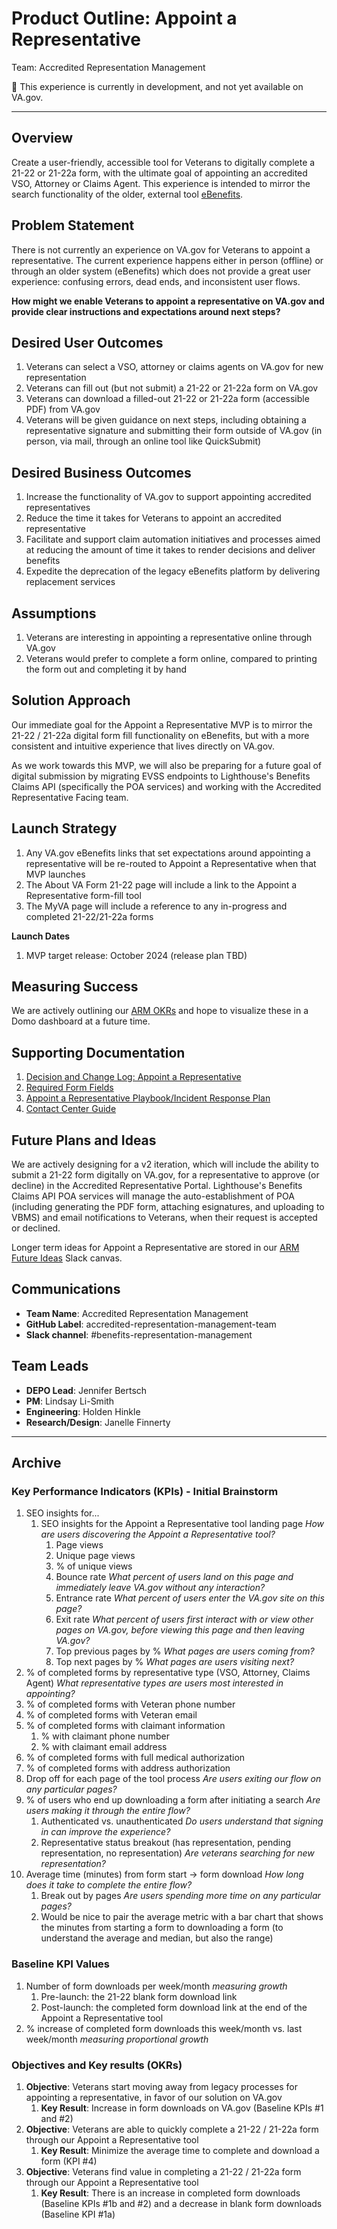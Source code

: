 # Product Outline: Appoint a Representative
Team: Accredited Representation Management

🚧 This experience is currently in development, and not yet available on VA.gov.

---

## Overview
Create a user-friendly, accessible tool for Veterans to digitally complete a 21-22 or 21-22a form, with the ultimate goal of appointing an accredited VSO, Attorney or Claims Agent. This experience is intended to mirror the search functionality of the older, external tool [eBenefits]([url](https://www.ebenefits.va.gov/ebenefits/vso-search)).

## Problem Statement
There is not currently an experience on VA.gov for Veterans to appoint a representative. The current experience happens either in person (offline) or through an older system (eBenefits) which does not provide a great user experience: confusing errors, dead ends, and inconsistent user flows.

**How might we enable Veterans to appoint a representative on VA.gov and provide clear instructions and expectations around next steps?**
 
## Desired User Outcomes
1. Veterans can select a VSO, attorney or claims agents on VA.gov for new representation
2. Veterans can fill out (but not submit) a 21-22 or 21-22a form on VA.gov
3. Veterans can download a filled-out 21-22 or 21-22a form (accessible PDF) from VA.gov
4. Veterans will be given guidance on next steps, including obtaining a representative signature and submitting their form outside of VA.gov (in person, via mail, through an online tool like QuickSubmit)

## Desired Business Outcomes 
1. Increase the functionality of VA.gov to support appointing accredited representatives
2. Reduce the time it takes for Veterans to appoint an accredited representative
3. Facilitate and support claim automation initiatives and processes aimed at reducing the amount of time it takes to render decisions and deliver benefits
4. Expedite the deprecation of the legacy eBenefits platform by delivering replacement services

## Assumptions
1. Veterans are interesting in appointing a representative online through VA.gov
2. Veterans would prefer to complete a form online, compared to printing the form out and completing it by hand

## Solution Approach
Our immediate goal for the Appoint a Representative MVP is to mirror the 21-22 / 21-22a digital form fill functionality on eBenefits, but with a more consistent and intuitive experience that lives directly on VA.gov.  

As we work towards this MVP, we will also be preparing for a future goal of digital submission by migrating EVSS endpoints to Lighthouse's Benefits Claims API (specifically the POA services) and working with the Accredited Representative Facing team.  

## Launch Strategy
1. Any VA.gov eBenefits links that set expectations around appointing a representative will be re-routed to Appoint a Representative when that MVP launches
2. The About VA Form 21-22 page will include a link to the Appoint a Representative form-fill tool 
3. The MyVA page will include a reference to any in-progress and completed 21-22/21-22a forms

**Launch Dates**
1. MVP target release: October 2024 (release plan TBD)

## Measuring Success
We are actively outlining our [ARM OKRs](https://app.mural.co/t/departmentofveteransaffairs9999/m/departmentofveteransaffairs9999/1718224425278/b300ea8d63dcaaa0cdad0ebf6b4a65a20fcc9371?sender=ubac5f0487f25bc4431288699) and hope to visualize these in a Domo dashboard at a future time.

## Supporting Documentation
1. [Decision and Change Log: Appoint a Representative](https://github.com/department-of-veterans-affairs/va.gov-team/blob/master/products/accredited-representation-management/product-documentation/appoint-a-representative/decision-change-log-appoint-a-representative.md)
2. [Required Form Fields](https://github.com/department-of-veterans-affairs/va.gov-team/blob/master/products/accredited-representation-management/product-documentation/appoint-a-representative/required-form-fields.md)
3. [Appoint a Representative Playbook/Incident Response Plan](https://github.com/department-of-veterans-affairs/va.gov-team/blob/master/products/accredited-representation-management/product-documentation/appoint-a-representative/launch-materials/product-playbook-incident-response-plan.md)
4. [Contact Center Guide](https://github.com/department-of-veterans-affairs/va.gov-team/tree/master/products/accredited-representation-management/product-documentation/appoint-a-representative/contact-center)


## Future Plans and Ideas
We are actively designing for a v2 iteration, which will include the ability to submit a 21-22 form digitally on VA.gov, for a representative to approve (or decline) in the Accredited Representative Portal.  Lighthouse's Benefits Claims API POA services will manage the auto-establishment of POA (including generating the PDF form, attaching esignatures, and uploading to VBMS) and email notifications to Veterans, when their request is accepted or declined.

Longer term ideas for Appoint a Representative are stored in our [ARM Future Ideas](https://dsva.slack.com/docs/T03FECE8V/F06JUJ4CR19) Slack canvas.

## Communications

- **Team Name**: Accredited Representation Management
- **GitHub Label**: accredited-representation-management-team
- **Slack channel**: #benefits-representation-management

## Team Leads
 
 - **DEPO Lead**: Jennifer Bertsch
 - **PM**: Lindsay Li-Smith
 - **Engineering**: Holden Hinkle
 - **Research/Design**: Janelle Finnerty

---
## Archive

### Key Performance Indicators (KPIs) - Initial Brainstorm
1. SEO insights for...
    1. SEO insights for the Appoint a Representative tool landing page _How are users discovering the Appoint a Representative tool?_
        1. Page views
        2. Unique page views
        3. % of unique views 
        4. Bounce rate _What percent of users land on this page and immediately leave VA.gov without any interaction?_
        5. Entrance rate _What percent of users enter the VA.gov site on this page?_
        6. Exit rate _What percent of users first interact with or view other pages on VA.gov, before viewing this page and then leaving VA.gov?_
        7. Top previous pages by % _What pages are users coming from?_
        8. Top next pages by % _What pages are users visiting next?_
6. % of completed forms by representative type (VSO, Attorney, Claims Agent) _What representative types are users most interested in appointing?_
7. % of completed forms with Veteran phone number
8. % of completed forms with Veteran email 
9. % of completed forms with claimant information
    1. % with claimant phone number
    2. % with claimant email address
7. % of completed forms with full medical authorization
8. % of completed forms with address authorization
9. Drop off for each page of the tool process _Are users exiting our flow on any particular pages?_
10. % of users who end up downloading a form after initiating a search _Are users making it through the entire flow?_
    1. Authenticated vs. unauthenticated _Do users understand that signing in can improve the experience?_
    2. Representative status breakout (has representation, pending representation, no representation) _Are veterans searching for new representation?_
11. Average time (minutes) from form start → form download _How long does it take to complete the entire flow?_
    1. Break out by pages _Are users spending more time on any particular pages?_
    2. Would be nice to pair the average metric with a bar chart that shows the minutes from starting a form to downloading a form (to understand the average and median, but also the range)

  
### Baseline KPI Values
1. Number of form downloads per week/month _measuring growth_
    1. Pre-launch: the 21-22 blank form download link
    2. Post-launch: the completed form download link at the end of the Appoint a Representative tool
2. % increase of completed form downloads this week/month vs. last week/month _measuring proportional growth_
   
### Objectives and Key results (OKRs)
1. **Objective**: Veterans start moving away from legacy processes for appointing a representative, in favor of our solution on VA.gov
    1. **Key Result**: Increase in form downloads on VA.gov (Baseline KPIs #1 and #2)
2. **Objective**: Veterans are able to quickly complete a 21-22 / 21-22a form through our Appoint a Representative tool
    1. **Key Result**: Minimize the average time to complete and download a form (KPI #4)
3. **Objective**: Veterans find value in completing a 21-22 / 21-22a form through our Appoint a Representative tool
    1. **Key Result**: There is an increase in completed form downloads (Baseline KPIs #1b and #2)  and a decrease in blank form downloads (Baseline KPI #1a)
